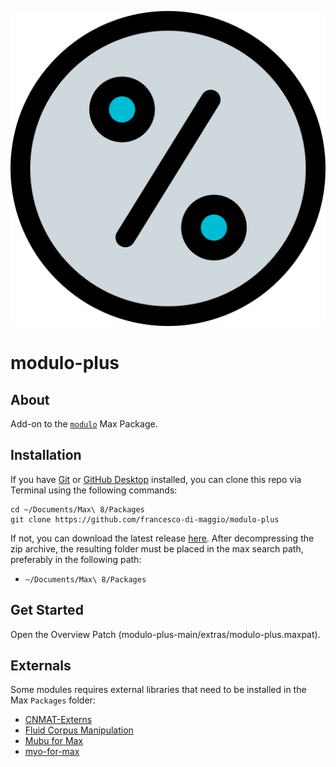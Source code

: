 ![modulo-plus logo](icon.png "the modulo logo")

# modulo-plus

## About 
Add-on to the [```modulo```](https://github.com/francesco-di-maggio/modulo) Max Package. 

## Installation

If you have [Git](http://git-scm.com/) or [GitHub Desktop](https://desktop.github.com/) installed, you can clone this repo via Terminal using the following commands:

	cd ~/Documents/Max\ 8/Packages
	git clone https://github.com/francesco-di-maggio/modulo-plus

If not, you can download the latest release [here](https://github.com/francesco-di-maggio/modulo-plus). After decompressing the zip archive, the resulting folder must be placed in the max search path, preferably in the following path:

* `~/Documents/Max\ 8/Packages`

## Get Started

Open the Overview Patch (modulo-plus-main/extras/modulo-plus.maxpat).

## Externals

Some modules requires external libraries that need to be installed in the Max ```Packages``` folder:

* [CNMAT-Externs](https://github.com/CNMAT/CNMAT-Externs)
* [Fluid Corpus Manipulation](https://www.flucoma.org/download)
* [Mubu for Max](https://forum.ircam.fr/projects/detail/mubu/)
* [myo-for-max](https://github.com/JulesFrancoise/myo-for-max)